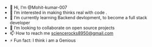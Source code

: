 - 👋 Hi, I’m @Mohit-kumar-007
- 👀 I’m interested in making thinks real with code .
- 🌱 I’m currently learning Backend devlopment, to become a full stack developer
- 💞️ I’m looking to collaborate on open source projects
- 📫 How to reach me sciencerocks8950@gmail.com
- ⚡ Fun fact:  I think i am a Genious

<!---
Mohit-kumar-007/Mohit-kumar-007 is a ✨ special ✨ repository because its `README.md` (this file) appears on your GitHub profile.
You can click the Preview link to take a look at your changes.
--->
